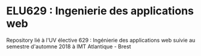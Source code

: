 # ELU629 : Ingenierie des applications web

Repository lié à l'UV élective 629 : Ingénierie des applications web suivie au semestre d'automne 2018 à IMT Atlantique - Brest
